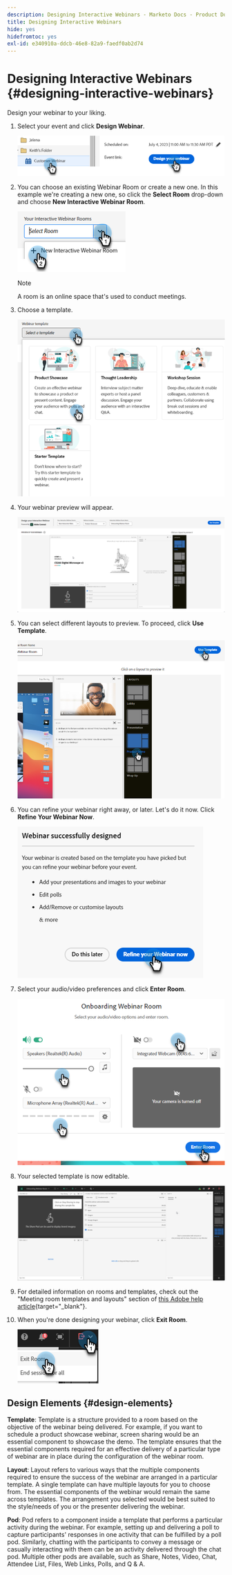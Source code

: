 ```yaml
---
description: Designing Interactive Webinars - Marketo Docs - Product Documentation
title: Designing Interactive Webinars
hide: yes
hidefromtoc: yes
exl-id: e340910a-ddcb-46e8-82a9-faedf0ab2d74
---
```

# Designing Interactive Webinars {#designing-interactive-webinars}

Design your webinar to your liking.

1. Select your event and click **Design Webinar**.

   ![](assets/designing-interactive-webinars-1.png)

1. You can choose an existing Webinar Room or create a new one. In this example we're creating a new one, so click the **Select Room** drop-down and choose **New Interactive Webinar Room**. 

   ![](assets/designing-interactive-webinars-2.png)

   >[!NOTE]
   >
   >A room is an online space that's used to conduct meetings.

1. Choose a template.

   ![](assets/designing-interactive-webinars-3.png)

1. Your webinar preview will appear.

   ![](assets/designing-interactive-webinars-4.png)

1. You can select different layouts to preview. To proceed, click **Use Template**.

   ![](assets/designing-interactive-webinars-5.png)

1. You can refine your webinar right away, or later. Let's do it now. Click **Refine Your Webinar Now**.

   ![](assets/designing-interactive-webinars-6.png)

1. Select your audio/video preferences and click **Enter Room**.

   ![](assets/designing-interactive-webinars-7.png)

1. Your selected template is now editable.

   ![](assets/designing-interactive-webinars-8.png)

1. For detailed information on rooms and templates, check out the "Meeting room templates and layouts" section of [this Adobe help article](https://helpx.adobe.com/in/adobe-connect/using/creating-arranging-meetings.html#creating_and_arranging_meetings){target="_blank"}.

1. When you're done designing your webinar, click **Exit Room**.

   ![](assets/designing-interactive-webinars-9.png)

## Design Elements {#design-elements}

**Template**: Template is a structure provided to a room based on the objective of the webinar being delivered. For example, if you want to schedule a product showcase webinar, screen sharing would be an essential component to showcase the demo. The template ensures that the essential components required for an effective delivery of a particular type of webinar are in place during the configuration of the webinar room.

**Layout**: Layout refers to various ways that the multiple components required to ensure the success of the webinar are arranged in a particular template. A single template can have multiple layouts for you to choose from. The essential components of the webinar would remain the same across templates. The arrangement you selected would be best suited to the style/needs of you or the presenter delivering the webinar.

**Pod**: Pod refers to a component inside a template that performs a particular activity during the webinar. For example, setting up and delivering a poll to capture participants' responses in one activity that can be fulfilled by a poll pod. Similarly, chatting with the participants to convey a message or casually interacting with them can be an activity delivered through the chat pod. Multiple other pods are available, such as Share, Notes, Video, Chat, Attendee List, Files, Web Links, Polls, and Q & A.
